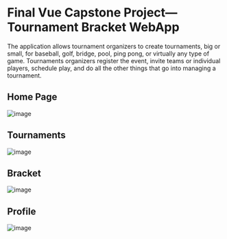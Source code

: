 # Final Vue Capstone Project—Tournament Bracket WebApp

The application allows tournament organizers to create tournaments, big or small, for baseball, golf, bridge, pool, ping­ pong, or virtually any type of game. Tournaments organizers register the event, invite teams or individual players, schedule play, and do all the other things that go into managing a tournament.

## Home Page
![image](https://user-images.githubusercontent.com/50584451/79688431-4ebe2200-821c-11ea-92ed-f47452f623d0.png)

## Tournaments
![image](https://user-images.githubusercontent.com/50584451/79688464-7f9e5700-821c-11ea-8ca9-a478f36e4edc.png)

## Bracket
![image](https://user-images.githubusercontent.com/50584451/79688483-9e045280-821c-11ea-90d1-b7652a4af8e2.png)

## Profile
![image](https://user-images.githubusercontent.com/50584451/79688494-a8265100-821c-11ea-8b13-0ad452ff1e92.png)